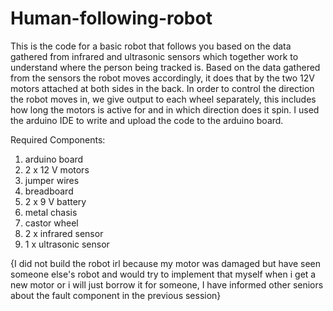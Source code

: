 # Human-following-robot

This is the code for a basic robot that follows you based on the data gathered from infrared and ultrasonic sensors which together work to understand where the person being tracked is.
Based on the data gathered from the sensors the robot moves accordingly, it does that by the two 12V motors attached at both sides in the back.
In order to control the direction the robot moves in, we give output to each wheel separately, this includes how long the motors is active for and in which direction does it spin.
I used the arduino IDE to write and upload the code to the arduino board.

Required Components:
1. arduino board
2. 2 x 12 V motors
3. jumper wires
4. breadboard
5. 2 x 9 V battery
6. metal chasis
7. castor wheel
8. 2 x infrared sensor
9. 1 x ultrasonic sensor

{I did not build the robot irl because my motor was damaged but have seen someone else's robot and would try to implement that myself when i get a new motor or i will just borrow it for someone, I have informed other seniors about the fault component in the previous session}
